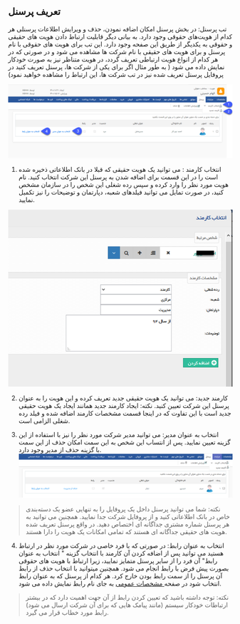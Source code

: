 ## تعریف پرسنل

تب پرسنل: در بخش پرسنل امکان اضافه نمودن، حذف و ویرایش اطلاعات پرسنلی هر کدام از هویت‌های حقوقی وجود دارد. به بیانی دیگر قابلیت ارتباط دادن هویت های حقیقی و حقوقی به یکدیگر از طریق این صفحه وجود دارد. این تب برای هویت های حقوقی با نام پرسنل و برای هویت های حقیقی با نام شرکت ها مشاهده می شود و در صورتی که در هر کدام از انواع هویت ارتباطی تعریف گردد، در هویت متناظر نیز به صورت خودکار نمایش داده می شود ( به طور مثال اگر برای یکی از شرکت ها، پرسنل تعریف کنید در پروفایل پرسنل تعریف شده نیز در تب شرکت ها، این ارتباط را مشاهده خواهید نمود)

![](Persenellpng.png)

1. انتخاب کارمند : می توانید یک هویت حقیقی که قبلا در بانک اطلاعاتی ذخیره شده است را در این قسمت برای اضافه شدن به پرسنل این شرکت انتخاب کنید. نام هویت مورد نظر را وارد کرده و سپس رده شغلی این شخص را در سازمان مشخص کنید، در صورت تمایل می توانید فیلدهای شعبه، دپارتمان و توضیحات را نیز تکمیل نمایید.

![](Employee2.png)

2. کارمند جدید: می توانید یک هویت حقیقی جدید تعریف کرده و این هویت را به عنوان پرسنل این شرکت تعیین کنید.
نکته: ایجاد کارمند جدید همانند ایجاد یک هویت حقیقی جدید است با این تفاوت که در اینجا قسمت مشخصات کارمند اضافه شده و فیلد رده شغلی الزامی است. 

3. انتخاب به عنوان مدیر: می توانید مدیر شرکت مورد نظر را نیز با استفاده از این گزینه تعیین نمایید. پس از انتساب این شخص به این سمت امکان حذف از این سمت با گزینه حذف از مدیر وجود دارد.
![](personal.png)

> نکته: شما می توانید پرسنل داخل یک پروفایل را به تنهایی عضو یک دسته‌بندی خاص در بانک اطلاعاتی کنید و از پروفایل شرکت جدا نمایید. همچنین می توانید به هر پرسنل شماره مشتری جداگانه ای اختصاص دهید. در واقع پرسنل تعریف شده هویت های حقیقی جداگانه ای هستند که تمامی امکانات یک هویت را دارا هستند.
4. انتخاب به عنوان رابط: در صورتی که با فرد خاصی در شرکت مورد نظر در ارتباط هستید می توانید پس از اضافه کردن آن کارمند با انتخاب گزینه " انتخاب به عنوان رابط" آن فرد را از سایر پرسنل متمایز نمایید، زیرا ارتباط با هویت های حقوقی بصورت پیش فرض با رابط انجام می شود. 
همچنین میتوانید با انتخاب حذف از رابط  آن پرسنل را از سمت رابط بودن خارج کرد. 
هر کدام از پرسنل که به عنوان رابط انتخاب شود در صفحه[ مشخصات عمومی](https://github.com/1stco/PayamGostarDocs/blob/master/help%202.5.4/Integrated-bank/Database/General-specifications/General-specifications.md) به جای نام رابط نمایش داده می شود.

> نکته: توجه داشته باشید که تعیین کردن رابط از آن جهت اهمیت دارد که در بیشتر ارتباطات خودکار سیستم (مانند پیامک هایی که برای آن شرکت ارسال می شود) رابط مورد خطاب قرار می گیرد.

